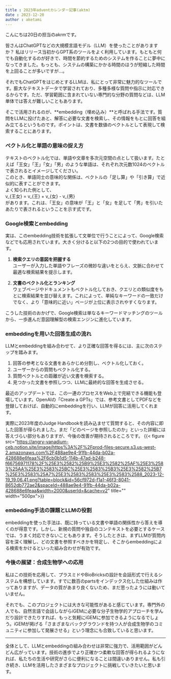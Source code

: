 ```yaml
---
title : 2023年adventカレンダー記事(aktm)
date : 2023-12-20
author : aketami
---
```

こんにちは20日の担当のakrmです。

皆さんはChatGPTなどの大規模言語モデル（LLM）を使ったことがありますか？ 私はリリース当初からGPT系のツールをよく利用しています。もともと何でも自動化するのが好きで、時間を節約するためのシステムを作ることに夢中になってきました。もっとも、システムの構築にかかる時間のほうが短縮した時間を上回ることが多いですが…。

それでもChatGPTをはじめとするLLMは、私にとって非常に魅力的なツールです。膨大なテキストデータで学習されており、多種多様な質問や指示に対応できるからです。ただ、学習範囲に含まれていない専門的な分野の質問などは、LLM単体では答えが難しいこともあります。

そこで活用されるのが、**embedding（埋め込み）**と呼ばれる手法です。質問をLLMに投げたあと、解答に必要な文書を検索し、その情報をもとに回答を組み立てるというものです。ポイントは、文書を数値のベクトルとして表現して検索することにあります。

### ベクトル化と単語の意味の捉え方

テキストのベクトル化では、単語や文章を多次元空間の点として扱います。たとえば「王女」「王」「女」「男」のような単語は、それぞれ次元数1024のベクトルで表されるとイメージしてください。  
このとき、単語同士の意味的な関係は、ベクトルの「足し算」や「引き算」で近似的に表すことができます。  
よく知られた例として、  
v_{王女} = v_{王} + v_{女} - v_{男}  
があります。これは、「王女」の意味が「王」と「女」を足して「男」を引いたあたりで表されるということを示す式です。

### Google検索とembedding

実は、このembedding技術を拡張して文単位で行うことによって、Google検索などでも応用されています。大きく分けると以下の2つの目的で使われています。

1. **検索クエリの意図を把握する**  
   ユーザーが入力した単語やフレーズの微妙な違いをとらえ、文脈に合わせて最適な検索結果を提示します。

2. **文書のベクトル化とランキング**  
   ウェブページやドキュメントもベクトル化しておき、クエリとの類似度をもとに検索結果を並び替えます。これによって、単純なキーワードの一致だけでなく、より「意味的に近い」ページが上位に表示されやすくなります。

こうした技術のおかげで、Google検索は単なるキーワードマッチングのツールから、一歩進んだ意図理解型の検索エンジンに進化しています。

### embeddingを用いた回答生成の流れ

LLMとembeddingを組み合わせて、より正確な回答を得るには、主に次のステップを踏みます。

1. 回答の参考となる文書をあらかじめ分割し、ベクトル化しておく。  
2. ユーザーからの質問もベクトル化する。  
3. 質問ベクトルとの距離が近い文書を検索する。  
4. 見つかった文書を参照しつつ、LLMに最終的な回答を生成させる。

最近のアップデートでは、この一連のプロセスをWeb上で完結できる機能も登場しています。OpenAIの「Create a GPTs」では、参考文書としてPDFなどを登録しておけば、自動的にembeddingを行い、LLMが回答に活用してくれます。

実際に2023年度のJudge Handbookを読み込ませて質問すると、その内容に即した回答が得られました。まだ「どのページを参照したのか」といった詳細には答えづらい部分もありますが、今後の改善が期待されるところです。
{{< figure src="https://angry-vanadium-ceb.notion.site/image/https%3A%2F%2Fprod-files-secure.s3.us-west-2.amazonaws.com%2F488ae9e4-91fb-44da-b02a-428688e6feaa%2F6cb0b1d5-114b-47ad-b248-f66756971178%2F%25E3%2582%25B9%25E3%2582%25AF%25E3%2583%25AA%25E3%2583%25BC%25E3%2583%25B3%25E3%2582%25B7%25E3%2583%25A7%25E3%2583%2583%25E3%2583%2588_2023-12-19_19.06.41.png?table=block&id=56cf972d-f1a1-46f3-8041-8652db772ae2&spaceId=488ae9e4-91fb-44da-b02a-428688e6feaa&width=2000&userId=&cache=v2" title="" width="500px">}}

### embedding手法の課題とLLMの役割

embeddingを使った手法は、既に持っている文書や単語の関係性から答えを導くのが得意です。しかし、新規の質問や独自のコンテキストを必要とするケースでは、うまく対応できないこともあります。そうしたときは、まずLLMが質問内容を深く理解し、どの文書を参照すべきかを特定し、そこからembeddingによる検索をかけるといった組み合わせが有効です。

### 今後の展望：合成生物学への応用

私はこの技術を応用して、プラスミドやBioBricksの設計を会話形式で行えるシステムを構想しています。すでに数百のpartsをインデックス化した仕組みは作ってありますが、データの質があまり良くないため、まだ思ったようには動いていません。

それでも、このプロジェクトには大きな可能性があると感じています。専門外の人でも、自然言語で会話しながらiGEMに必要な分子生物学的アプローチを学んだり設計できたりすれば、もっと気軽にiGEMに参加できるようになるでしょう。iGEMが掲げる「さまざまなバックグラウンドを持つ人が合成生物学のコミュニティに参加して発展させる」という理念にも合致していると思います。

---

全体として、LLMとembeddingの組み合わせは非常に強力で、活用範囲がどんどん広がっています。技術の進歩でより正確かつ柔軟な回答が得られるようになれば、私たちの生活や研究がさらに便利になることは間違いありません。私も引き続き、LLMを活用したさまざまなプロジェクトに挑戦していきたいと思います。